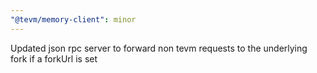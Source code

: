 ```yaml
---
"@tevm/memory-client": minor
---
```


Updated json rpc server to forward non tevm requests to the underlying fork if a forkUrl is set
